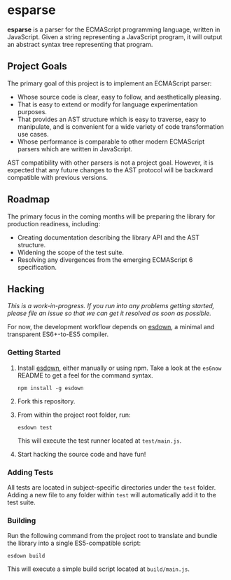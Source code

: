 # esparse #

**esparse** is a parser for the ECMAScript programming language, written in
JavaScript. Given a string representing a JavaScript program, it will output
an abstract syntax tree representing that program.

## Project Goals ##

The primary goal of this project is to implement an ECMAScript parser:

- Whose source code is clear, easy to follow, and aesthetically pleasing.
- That is easy to extend or modify for language experimentation purposes.
- That provides an AST structure which is easy to traverse, easy to
  manipulate, and is convenient for a wide variety of code transformation
  use cases.
- Whose performance is comparable to other modern ECMAScript parsers
  which are written in JavaScript.

AST compatibility with other parsers is not a project goal.  However, it
is expected that any future changes to the AST protocol will be backward
compatible with previous versions.

## Roadmap ##

The primary focus in the coming months will be preparing the library
for production readiness, including:

- Creating documentation describing the library API and the AST structure.
- Widening the scope of the test suite.
- Resolving any divergences from the emerging ECMAScript 6 specification.

## Hacking ##

*This is a work-in-progress.  If you run into any problems getting started,
please file an issue so that we can get it resolved as soon as possible.*

For now, the development workflow depends on [esdown](https://github.com/zenparsing/esdown),
a minimal and transparent ES6+-to-ES5 compiler.


### Getting Started ###

1.  Install [esdown](https://github.com/zenparsing/esdown), either manually
    or using npm.  Take a look at the `es6now` README to get a feel for the
    command syntax.

        npm install -g esdown

2.  Fork this repository.

3.  From within the project root folder, run:

        esdown test

    This will execute the test runner located at `test/main.js`.

4.  Start hacking the source code and have fun!


### Adding Tests ###

All tests are located in subject-specific directories under the `test` folder.
Adding a new file to any folder within `test` will automatically add it to
the test suite.


### Building ###

Run the following command from the project root to translate and bundle
the library into a single ES5-compatible script:

    esdown build

This will execute a simple build script located at `build/main.js`.
